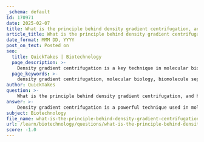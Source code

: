 ```yaml
---
_schema: default
id: 170971
date: 2025-02-07
title: What is the principle behind density gradient centrifugation, and how is it applied in molecular biology?
article_title: What is the principle behind density gradient centrifugation, and how is it applied in molecular biology?
date_format: MMM DD, YYYY
post_on_text: Posted on
seo:
  title: QuickTakes | Biotechnology
  page_description: >-
    Density gradient centrifugation is a key technique in molecular biology used for separating and purifying biomolecules based on density differences, utilizing methods like sucrose or cesium chloride gradients.
  page_keywords: >-
    density gradient centrifugation, molecular biology, biomolecule separation, isopycnic point, nucleic acids purification, protein separation, organelles isolation, gradient creation, Svedberg, Nobel Prize
author: QuickTakes
question: >-
    What is the principle behind density gradient centrifugation, and how is it applied in molecular biology?
answer: >-
    Density gradient centrifugation is a powerful technique used in molecular biology to separate and purify biomolecules based on their density. The principle behind this method involves the creation of a density gradient within a centrifuge tube, typically using a viscous solution such as sucrose or cesium chloride. \n\n### Principle of Density Gradient Centrifugation\n\n1. **Creation of Density Gradient**: A solution with varying densities is prepared, often by layering different concentrations of a solute. When the centrifuge is spun, the centrifugal force causes the solute to form a gradient, with denser solutions at the bottom and less dense solutions at the top.\n\n2. **Separation of Particles**: When a sample containing various biomolecules (such as proteins, nucleic acids, or organelles) is added to the gradient and centrifuged, each component will migrate through the gradient until it reaches a point where its density matches that of the surrounding solution. This is known as the "isopycnic point." \n\n3. **Pelleting and Supernatant**: Denser particles will settle at the bottom of the tube, forming a pellet, while lighter components will remain in the supernatant. The result is a separation of components based on their density, allowing for the isolation of specific biomolecules.\n\n### Applications in Molecular Biology\n\n- **Purification of Nucleic Acids**: Density gradient centrifugation is commonly used to purify DNA and RNA. For example, cesium chloride gradients can be employed to separate DNA based on its buoyant density, which is particularly useful for isolating plasmids or genomic DNA.\n\n- **Protein Separation**: This technique can also be used to separate proteins, especially when they have similar sizes but different densities. It allows researchers to isolate specific proteins for further analysis or experimentation.\n\n- **Isolation of Organelles**: In cell biology, density gradient centrifugation is used to isolate cellular organelles, such as mitochondria or lysosomes, by exploiting their differing densities.\n\n- **Characterization of Macromolecules**: The method can help in characterizing macromolecules by providing information about their size and shape based on their position in the gradient.\n\n### Historical Context\n\nThe technique was notably advanced by The Svedberg, who conducted experiments that demonstrated the principles of density gradient centrifugation. His work on the separation of hemoglobin using this method contributed to the understanding of molecular weights and densities, earning him a Nobel Prize.\n\nIn summary, density gradient centrifugation is a fundamental technique in molecular biology that leverages differences in density to separate and purify biomolecules, facilitating various research applications in the field.
subject: Biotechnology
file_name: what-is-the-principle-behind-density-gradient-centrifugation-and-how-is-it-applied-in-molecular-biology.md
url: /learn/biotechnology/questions/what-is-the-principle-behind-density-gradient-centrifugation-and-how-is-it-applied-in-molecular-biology
score: -1.0
---
```


&nbsp;